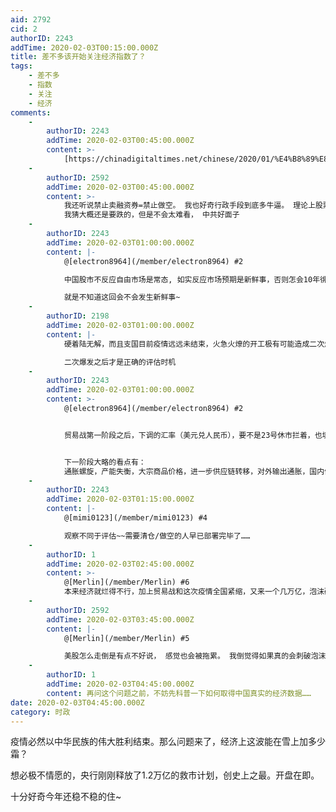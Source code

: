 ```yaml
---
aid: 2792
cid: 2
authorID: 2243
addTime: 2020-02-03T00:15:00.000Z
title: 差不多该开始关注经济指数了？
tags:
    - 差不多
    - 指数
    - 关注
    - 经济
comments:
    -
        authorID: 2243
        addTime: 2020-02-03T00:45:00.000Z
        content: >-
            [https://chinadigitaltimes.net/chinese/2020/01/%E4%B8%89%E8%81%94%E7%94%9F%E6%B4%BB%E5%91%A8%E5%88%8A-%E5%A6%82%E6%9E%9C%E4%B8%96%E5%8D%AB%E7%BB%84%E7%BB%87%E4%BB%8B%E5%85%A5%E8%82%BA%E7%82%8E%E7%96%AB%E6%83%85%EF%BC%8C%E4%B8%AD%E5%9B%BD/](https://chinadigitaltimes.net/chinese/2020/01/%E4%B8%89%E8%81%94%E7%94%9F%E6%B4%BB%E5%91%A8%E5%88%8A-%E5%A6%82%E6%9E%9C%E4%B8%96%E5%8D%AB%E7%BB%84%E7%BB%87%E4%BB%8B%E5%85%A5%E8%82%BA%E7%82%8E%E7%96%AB%E6%83%85%EF%BC%8C%E4%B8%AD%E5%9B%BD/)
    -
        authorID: 2592
        addTime: 2020-02-03T00:45:00.000Z
        content: >-
            我还听说禁止卖融资券=禁止做空。 我也好奇行政手段到底多牛逼。 理论上股票指数不能太脱离经济情况， 但这不一定适应中国国情。
            我猜大概还是要跌的，但是不会太难看， 中共好面子
    -
        authorID: 2243
        addTime: 2020-02-03T01:00:00.000Z
        content: |-
            @[electron8964](/member/electron8964) #2

            中国股市不反应自由市场是常态, 如实反应市场预期是新鲜事，否则怎会10年徘徊3000点……

            就是不知道这回会不会发生新鲜事~
    -
        authorID: 2198
        addTime: 2020-02-03T01:00:00.000Z
        content: |-
            硬着陆无解，而且支国目前疫情远远未结束，火急火燎的开工极有可能造成二次爆发。

            二次爆发之后才是正确的评估时机
    -
        authorID: 2243
        addTime: 2020-02-03T01:00:00.000Z
        content: >-
            @[electron8964](/member/electron8964) #2


            贸易战第一阶段之后，下调的汇率（美元兑人民币），要不是23号休市拦着，也填平了~


            下一阶段大略的看点有：
            通胀螺旋，产能失衡，大宗商品价格，进一步供应链转移，对外输出通胀，国内债务链断裂，税基受损+财政失衡+宽松货币，宽松失效则考验产能和就业，进一步的暴雷（此处指民营），信心（预期）不对称问题。
    -
        authorID: 2243
        addTime: 2020-02-03T01:15:00.000Z
        content: |-
            @[mimi0123](/member/mimi0123) #4

            观察不同于评估~~需要清仓/做空的人早已部署完毕了……
    -
        authorID: 1
        addTime: 2020-02-03T02:45:00.000Z
        content: >-
            @[Merlin](/member/Merlin) #6
            本来经济就烂得不行，加上贸易战和这次疫情全国紧缩，又来一个几万亿，泡沫破灭的那一刻不敢想。
    -
        authorID: 2592
        addTime: 2020-02-03T03:45:00.000Z
        content: |-
            @[Merlin](/member/Merlin) #5

            美股怎么走倒是有点不好说， 感觉也会被拖累。 我倒觉得如果真的会刺破泡沫，那房价会降，不然会死撑着，花样式放水。
    -
        authorID: 1
        addTime: 2020-02-03T04:45:00.000Z
        content: 再问这个问题之前，不妨先科普一下如何取得中国真实的经济数据……
date: 2020-02-03T04:45:00.000Z
category: 时政
---
```


疫情必然以中华民族的伟大胜利结束。那么问题来了，经济上这波能在雪上加多少霜？

想必极不情愿的，央行刚刚释放了1.2万亿的救市计划，创史上之最。开盘在即。

十分好奇今年还稳不稳的住~
